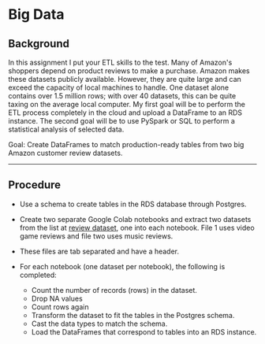 # Big Data



## Background

In this assignment I put your ETL skills to the test. Many of Amazon's shoppers depend on product reviews to make a purchase. Amazon makes these datasets publicly available. However, they are quite large and can exceed the capacity of local machines to handle. One dataset alone contains over 1.5 million rows; with over 40 datasets, this can be quite taxing on the average local computer. My first goal will be to perform the ETL process completely in the cloud and upload a DataFrame to an RDS instance. The second goal will be to use PySpark or SQL to perform a statistical analysis of selected data.

Goal: Create DataFrames to match production-ready tables from two big Amazon customer review datasets.

- - -

## Procedure

* Use a schema to create tables in the RDS database through Postgres.

* Create two separate Google Colab notebooks and extract two datasets from the list at [review dataset](https://s3.amazonaws.com/amazon-reviews-pds/tsv/index.txt), one into each notebook. File 1 uses video game reviews and file two uses music reviews.

* These files are tab separated and have a header.

* For each notebook (one dataset per notebook), the following is completed:

  * Count the number of records (rows) in the dataset.
  * Drop NA values
  * Count rows again
  * Transform the dataset to fit the tables in the Postgres schema. 
  * Cast the data types to match the schema.
  * Load the DataFrames that correspond to tables into an RDS instance.